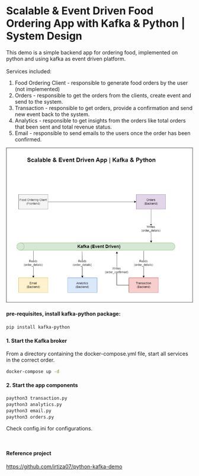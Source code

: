 # Scalable & Event Driven Food Ordering App with Kafka & Python | System Design

This demo is a simple backend app for ordering food, implemented on python and using kafka as event driven platform.<br/>
<br/>
Services included:
1. Food Ordering Client - responsible to generate food orders by the user (not implemented)
2. Orders - responsible to get the orders from the clients, create event and send to the system.
3. Transaction - responsible to get orders, provide a confirmation and send new event back to the system.
4. Analytics - responsible to get insights from the orders like total orders that been sent and total revenue status.
5. Email - responsible to send emails to the users once the order has been confirmed.


![! kafka-python-demo](https://github.com/ranrosenzweig/kafka-python-demo/blob/main/doc/img/diagram.png)

#### pre-requisites, install kafka-python package:
```sh
pip install kafka-python
```

#### 1. Start the Kafka broker
From a directory containing the docker-compose.yml file, start all services in the correct order.
```sh
docker-compose up -d
```

#### 2. Start the app components
```sh
paython3 transaction.py 
paython3 analytics.py 
paython3 email.py 
paython3 orders.py 
```


Check config.ini for configurations.

</br>

#### Reference project
https://github.com/irtiza07/python-kafka-demo